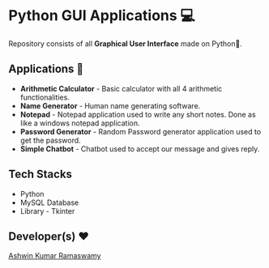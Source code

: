 # Python GUI Applications 💻
Repository consists of all **Graphical User Interface** made on Python🐍.

## Applications 📱
- **Arithmetic Calculator** - Basic calculator with all 4 arithmetic functionalities.
- **Name Generator** - Human name generating software.
- **Notepad** - Notepad application used to write any short notes. Done as like a windows notepad application.
- **Password Generator** - Random Password generator application used to get the password.
- **Simple Chatbot** - Chatbot used to accept our message and gives reply. 



## Tech Stacks
- Python
- MySQL Database
- Library - Tkinter

## Developer(s) ❤
[Ashwin Kumar Ramaswamy](https://github.com/Ash515)
